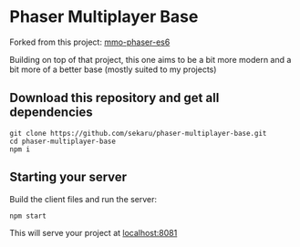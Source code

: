 # Phaser Multiplayer Base

Forked from this project: [mmo-phaser-es6](https://github.com/TVScoundrel/mmo-phaser-es6.git)

Building on top of that project, this one aims to be a bit more modern and a bit more of a better base (mostly suited to my projects)

## Download this repository and get all dependencies
```
git clone https://github.com/sekaru/phaser-multiplayer-base.git
cd phaser-multiplayer-base
npm i
```

## Starting your server
Build the client files and run the server:

```
npm start
```

This will serve your project at [localhost:8081](http://localhost:8081)